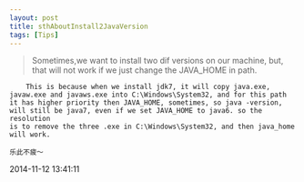 ```yaml
---
layout: post
title: sthAboutInstall2JavaVersion
tags: [Tips]
---
```


>Sometimes,we want to install two dif versions on our machine, but, that will not work if we just change the JAVA_HOME in path.


```
	This is because when we install jdk7, it will copy java.exe, javaw.exe and javaws.exe into C:\Windows\System32, and for this path
it has higher priority then JAVA_HOME, sometimes, so java -version, will still be java7, even if we set JAVA_HOME to java6. so the resolution
is to remove the three .exe in C:\Windows\System32, and then java_home will work.
```



	
	乐此不疲～

2014-11-12 13:41:11









































































